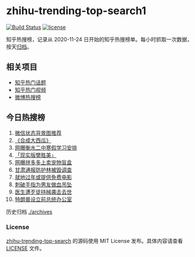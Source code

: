 # zhihu-trending-top-search1

[![Build Status](https://github.com/justjavac/zhihu-trending-top-search/workflows/ci/badge.svg?branch=main)](https://github.com/justjavac/zhihu-trending-top-search/actions)
[![license](https://img.shields.io/github/license/justjavac/zhihu-trending-top-search)](https://github.com/justjavac/zhihu-trending-top-search/blob/main/LICENSE)

知乎热搜榜，记录从 2020-11-24 日开始的知乎热搜榜单。每小时抓取一次数据，按天[归档](./archives)。

## 相关项目

- [知乎热门话题](https://github.com/justjavac/zhihu-trending-hot-questions)
- [知乎热门视频](https://github.com/justjavac/zhihu-trending-hot-video)
- [微博热搜榜](https://github.com/justjavac/weibo-trending-hot-search)

## 今日热搜榜

<!-- BEGIN -->
<!-- 最后更新时间 Thu Jan 28 2021 00:42:58 GMT+0800 (CST) -->
1. [微信状态背景图推荐](https://www.zhihu.com/search?q=微信状态背景图)
1. [《合成大西瓜》](https://www.zhihu.com/search?q=合成大西瓜)
1. [网曝衡水二中寒假学习安排](https://www.zhihu.com/search?q=衡水二中)
1. [「现实版樊胜美」](https://www.zhihu.com/search?q=现实版樊胜美)
1. [网曝拼多多上卖宠物盲盒](https://www.zhihu.com/search?q=宠物盲盒)
1. [甘肃通报防护林被毁调查](https://www.zhihu.com/search?q=敦煌防护林)
1. [就地过年或提供免费电影](https://www.zhihu.com/search?q=就地过年)
1. [刺破手指为男友做血吊坠](https://www.zhihu.com/search?q=血吊坠)
1. [医生遭歹徒持械袭击去世](https://www.zhihu.com/search?q=江西伤医事件)
1. [特朗普设立前总统办公室](https://www.zhihu.com/search?q=特朗普)
<!-- END -->

历史归档 [./archives](./archives)

### License

[zhihu-trending-top-search](https://github.com/justjavac/zhihu-trending-top-search) 的源码使用 MIT License 发布。具体内容请查看 [LICENSE](./LICENSE) 文件。

